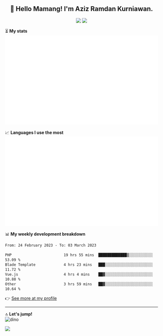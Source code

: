 <h2 align="center">👋 Hello Mamang! I'm Aziz Ramdan Kurniawan.</h2>  
<p align="center">
  <img src="https://komarev.com/ghpvc/?username=azizramdan">
  <img src="https://wakatime.com/badge/user/90056fa0-4c31-4eca-954e-2a3ac05896f9.svg">
</p>
    
⏳ **My stats**  
![](https://raw.githubusercontent.com/azizramdan/github-stats/master/generated/overview.svg#gh-dark-mode-only)

📈 **Languages I use the most**  
![](https://raw.githubusercontent.com/azizramdan/github-stats/master/generated/languages.svg#gh-dark-mode-only)

📊 **My weekly development breakdown**
<!--START_SECTION:waka-->

```text
From: 24 February 2023 - To: 03 March 2023

PHP                        19 hrs 55 mins  █████████████▒░░░░░░░░░░░   53.09 %
Blade Template             4 hrs 23 mins   ███░░░░░░░░░░░░░░░░░░░░░░   11.72 %
Vue.js                     4 hrs 4 mins    ██▓░░░░░░░░░░░░░░░░░░░░░░   10.88 %
Other                      3 hrs 59 mins   ██▓░░░░░░░░░░░░░░░░░░░░░░   10.64 %
```

<!--END_SECTION:waka-->
👉 [See more at my profile](https://wakatime.com/@azizramdan)
***
🔝 **Let's jump!**  
![dino](https://raw.githubusercontent.com/azizramdan/azizramdan/master/dino.gif)  

![](https://hit.yhype.me/github/profile?user_id=27954794)
